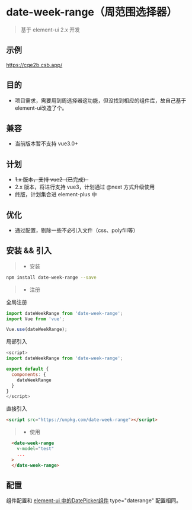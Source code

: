 # date-week-range（周范围选择器）

> 基于 element-ui 2.x 开发

  
## 示例

https://cqe2b.csb.app/

## 目的

- 项目需求，需要用到周选择器这功能，但没找到相应的组件库，故自己基于element-ui改造了个。

## 兼容

  - 当前版本暂不支持 vue3.0+

## 计划

  - ~~1.x 版本，支持 vue2（已完成）~~
  - 2.x 版本，将进行支持 vue3，计划通过 @next 方式升级使用
  - 终版，计划集合进 element-plus 中

## 优化
  - 通过配置，剔除一些不必引入文件（css、polyfill等）

## 安装 && 引入

> * 安装
``` bash
npm install date-week-range --save
```
> * 注册

全局注册

```javascript
import dateWeekRange from 'date-week-range';
import Vue from 'vue';

Vue.use(dateWeekRange);
```

局部引入

```javascript
<script>
import dateWeekRange from 'date-week-range';

export default {
  components: {
    dateWeekRange
  }
}
</script>
```

直接引入

```html
<script src="https://unpkg.com/date-week-range"></script>
```

> * 使用

```html
  <date-week-range 
    v-model="test" 
    ...
  >
  </date-week-range>
```

## 配置

组件配置和 [element-ui 中的DatePicker组件](https://element.eleme.cn/#/zh-CN/component/date-picker) type="daterange" 配置相同。
